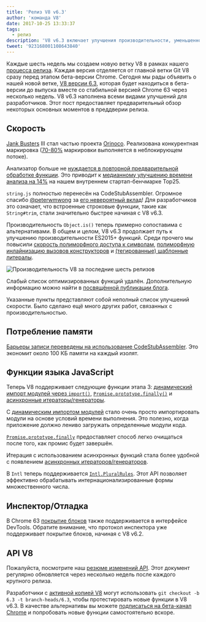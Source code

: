 ```yaml
---
title: 'Релиз V8 v6.3'
author: 'команда V8'
date: 2017-10-25 13:33:37
tags:
  - релиз
description: 'V8 v6.3 включает улучшения производительности, уменьшенное потребление памяти и поддержку новых функций языка JavaScript.'
tweet: '923168001108643840'
---
```

Каждые шесть недель мы создаем новую ветку V8 в рамках нашего [процесса релиза](/docs/release-process). Каждая версия отделяется от главной ветки Git V8 сразу перед этапом бета-версии Chrome. Сегодня мы рады объявить о нашей новой ветке, [V8 версии 6.3](https://chromium.googlesource.com/v8/v8.git/+log/branch-heads/6.3), которая будет находиться в бета-версии до выпуска вместе со стабильной версией Chrome 63 через несколько недель. V8 v6.3 наполнена всеми видами улучшений для разработчиков. Этот пост предоставляет предварительный обзор некоторых основных моментов в преддверии релиза.

<!--truncate-->
## Скорость

[Jank Busters](/blog/jank-busters) III стал частью проекта [Orinoco](/blog/orinoco). Реализована конкурентная маркировка ([70-80%](https://chromeperf.appspot.com/report?sid=612eec65c6f5c17528f9533349bad7b6f0020dba595d553b1ea6d7e7dcce9984) маркировки выполняется в неблокирующем потоке).

Анализатор больше не [нуждается в повторной предварительной обработке функции](https://docs.google.com/document/d/1TqpdGeLmURL2gc18s6PwNeyZOvayQJtJ16TCn0BEt48/edit#heading=h.un2pnqwbiw11). Это приводит к [медианному улучшению времени анализа на 14%](https://docs.google.com/document/d/1TqpdGeLmURL2gc18s6PwNeyZOvayQJtJ16TCn0BEt48/edit#heading=h.dvuo4tqnsmml) на нашем внутреннем стартап-бенчмарке Top25.

`string.js` полностью перенесён на CodeStubAssembler. Огромное спасибо [@peterwmwong](https://twitter.com/peterwmwong) за [его невероятный вклад](https://chromium-review.googlesource.com/q/peter.wm.wong)! Для разработчиков это означает, что встроенные строковые функции, такие как `String#trim`, стали значительно быстрее начиная с V8 v6.3.

Производительность `Object.is()` теперь примерно сопоставима с альтернативами. В общем и целом, V8 v6.3 продолжает путь к улучшению производительности ES2015+ функций. Среди прочего мы повысили [скорость полиморфного доступа к символам](https://bugs.chromium.org/p/v8/issues/detail?id=6367), [полиморфную инлайнизацию вызовов конструкторов](https://bugs.chromium.org/p/v8/issues/detail?id=6885) и [(тегированные) шаблонные литералы](https://pasteboard.co/GLYc4gt.png).

![Производительность V8 за последние шесть релизов](/_img/v8-release-63/ares6.svg)

Слабый список оптимизированных функций удалён. Дополнительную информацию можно найти в [посвящённой публикации блога](/blog/lazy-unlinking).

Указанные пункты представляют собой неполный список улучшений скорости. Было сделано ещё много других работ, связанных с производительностью.

## Потребление памяти

[Барьеры записи переведены на использование CodeStubAssembler](https://chromium.googlesource.com/v8/v8/+/dbfdd4f9e9741df0a541afdd7516a34304102ee8). Это экономит около 100 КБ памяти на каждый изолят.

## Функции языка JavaScript

Теперь V8 поддерживает следующие функции этапа 3: [динамический импорт модулей через `import()`](/features/dynamic-import), [`Promise.prototype.finally()`](/features/promise-finally) и [асинхронные итераторы/генераторы](https://github.com/tc39/proposal-async-iteration).

С [динамическим импортом модулей](/features/dynamic-import) стало очень просто импортировать модули на основе условий времени выполнения. Это полезно, когда приложение должно лениво загружать определенные модули кода.

[`Promise.prototype.finally`](/features/promise-finally) предоставляет способ легко очищаться после того, как промис будет завершён.

Итерация с использованием асинхронных функций стала более удобной с появлением [асинхронных итераторов/генераторов](https://github.com/tc39/proposal-async-iteration).

В `Intl` теперь поддерживается [`Intl.PluralRules`](/features/intl-pluralrules). Этот API позволяет эффективно обрабатывать интернационализированные формы множественного числа.

## Инспектор/Отладка

В Chrome 63 [покрытие блоков](https://docs.google.com/presentation/d/1IFqqlQwJ0of3NuMvcOk-x4P_fpi1vJjnjGrhQCaJkH4/edit#slide=id.g271d6301ff_0_44) также поддерживается в интерфейсе DevTools. Обратите внимание, что протокол инспектора уже поддерживает покрытие блоков, начиная с V8 v6.2.

## API V8

Пожалуйста, посмотрите наш [резюме изменений API](https://docs.google.com/document/d/1g8JFi8T_oAE_7uAri7Njtig7fKaPDfotU6huOa1alds/edit). Этот документ регулярно обновляется через несколько недель после каждого крупного релиза.

Разработчики с [активной копией V8](/docs/source-code#using-git) могут использовать `git checkout -b 6.3 -t branch-heads/6.3`, чтобы протестировать новые функции в V8 v6.3. В качестве альтернативы вы можете [подписаться на бета-канал Chrome](https://www.google.com/chrome/browser/beta.html) и попробовать новые функции самостоятельно вскоре.
